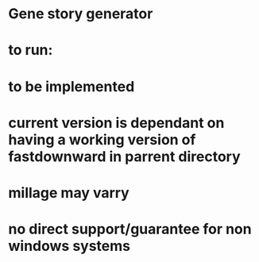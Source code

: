 # Gene story generator
# to run:
# to be implemented

# current version is dependant on having a working version of fastdownward in parrent directory
# millage may varry
# no direct support/guarantee for non windows systems